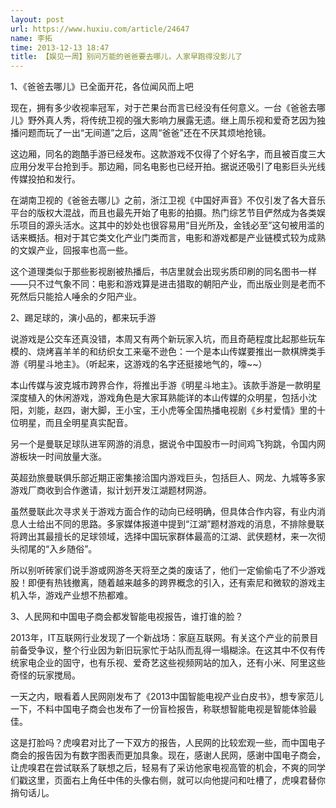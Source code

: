 ```yaml
---
layout: post
url: https://www.huxiu.com/article/24647
name: 李拓
time: 2013-12-13 18:47
title: 【娱见一周】别问万能的爸爸要去哪儿，人家早跑得没影儿了
---
```

1、《爸爸去哪儿》已全面开花，各位闻风而上吧

现在，拥有多少收视率冠军，对于芒果台而言已经没有任何意义。一台《爸爸去哪儿》野外真人秀，将传统卫视的强大影响力展露无遗。继上周乐视和爱奇艺因为独播问题而玩了一出“无间道”之后，这周“爸爸”还在不厌其烦地抢镜。

这边厢，同名的跑酷手游已经发布。这款游戏不仅得了个好名字，而且被百度三大应用分发平台抢到手。那边厢，同名电影也已经开拍。据说还吸引了电影巨头光线传媒投拍和发行。

在湖南卫视的《爸爸去哪儿》之前，浙江卫视《中国好声音》不仅引发了各大音乐平台的版权大混战，而且也最先开始了电影的拍摄。热门综艺节目俨然成为各类娱乐项目的源头活水。这其中的妙处也很容易用“目光所及，金钱必至”这句被用滥的话来概括。相对于其它类文化产业门类而言，电影和游戏都是产业链模式较为成熟的文娱产业，回报率也高一些。

这个道理类似于那些影视剧被热播后，书店里就会出现劣质印刷的同名图书一样——只不过气象不同：电影和游戏算是进击猎取的朝阳产业，而出版业则是老而不死然后只能拾人唾余的夕阳产业。

2、踢足球的，演小品的，都来玩手游

说游戏是公交车还真没错，本周又有两个新玩家入坑，而且奇葩程度比起那些玩车模的、烧烤喜羊羊的和纺织女工来毫不逊色：一个是本山传媒要推出一款棋牌类手游《明星斗地主》。（听起来，这游戏的名字还挺接地气的，嚎~~）

本山传媒与波克城市跨界合作，将推出手游《明星斗地主》。该款手游是一款明星深度植入的休闲游戏，游戏角色是大家耳熟能详的本山传媒的众明星，包括小沈阳，刘能，赵四，谢大脚，王小宝，王小虎等全国热播电视剧《乡村爱情》里的十位明星，而且全明星真实配音。

另一个是曼联足球队进军网游的消息，据说令中国股市一时间鸡飞狗跳，令国内网游板块一时间放量大涨。

英超劲旅曼联俱乐部近期正密集接洽国内游戏巨头，包括巨人、网龙、九城等多家游戏厂商收到合作邀请，拟计划开发江湖题材网游。

虽然曼联此次寻求关于游戏方面合作的动向已经明确，但具体合作内容，有业内消息人士给出不同的思路。多家媒体报道中提到“江湖”题材游戏的消息，不排除曼联将跨出其最擅长的足球领域，选择中国玩家群体最高的江湖、武侠题材，来一次彻头彻尾的“入乡随俗”。

所以别听砖家们说手游或网游冬天将至之类的废话了，他们一定偷偷屯了不少游戏股！即便有热钱撤离，随着越来越多的跨界概念的引入，还有索尼和微软的游戏主机入华，游戏产业想不热都难。

3、人民网和中国电子商会都发智能电视报告，谁打谁的脸？

2013年，IT互联网行业发现了一个新战场：家庭互联网。有关这个产业的前景目前备受争议，整个行业因为新旧玩家忙于站队而乱得一塌糊涂。在这其中不仅有传统家电企业的固守，也有乐视、爱奇艺这些视频网站的加入，还有小米、阿里这些奇怪的玩家搅局。

一天之内，眼看着人民网刚发布了《2013中国智能电视产业白皮书》，想专家范儿一下，不料中国电子商会也发布了一份盲检报告，称联想智能电视是智能体验最佳。

这是打脸吗？虎嗅君对比了一下双方的报告，人民网的比较宏观一些，而中国电子商会的报告因为有数字图表而更加具象。现在，感谢人民网，感谢中国电子商会，让虎嗅君在尝试联系了联想之后，轻易有了采访他家电视高管的机会，不爽的同学们戳这里，页面右上角任中伟的头像右侧，就可以向他提问和吐槽了，虎嗅君替你捎句话儿。

